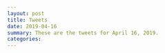 ```yaml
---
layout: post
title: Tweets
date: 2019-04-16
summary: These are the tweets for April 16, 2019.
categories:
---
```


